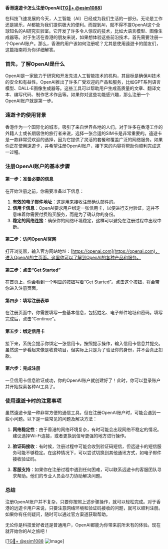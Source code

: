 **香港遠遊卡怎么注册OpenAI[[TG💪+ @esim1088](https://t.me/s/esim1088)]**

在科技飞速发展的今天，人工智能（AI）已经成为我们生活的一部分。无论是工作还是娱乐，AI都能为我们提供极大的便利。而提到AI，就不得不提OpenAI这个全球知名的AI研究实验室。它开发了许多令人惊叹的技术，比如大语言模型、图像生成器等。对于生活在香港的朋友来说，如果想体验这些前沿技术，首先需要注册一个OpenAI账户。那么，香港的用户该如何注册呢？尤其是使用遠遊卡的朋友们，这篇指南将为你详细解答。

### 首先，了解OpenAI是什么

OpenAI是一家致力于研究和开发先进人工智能技术的机构，其目标是确保AI技术的安全和有益性。OpenAI推出了许多广受欢迎的产品和服务，比如GPT系列语言模型、DALL-E图像生成器等。这些工具可以帮助用户生成高质量的文章、翻译文本、编写代码、制作艺术作品等。如果你对这些功能感兴趣，那么注册一个OpenAI账户就是第一步。

### 遠遊卡的使用背景

香港作为一个国际化的城市，吸引了来自世界各地的人们。对于许多在香港工作的外籍人士或长期居住的旅行者来说，选择一张合适的SIM卡是非常重要的。遠遊卡是一款非常受欢迎的选择，因为它提供了灵活的套餐和覆盖广泛的网络服务。如果你正在使用遠遊卡，并希望注册OpenAI账户，接下来的内容将帮助你顺利完成这一过程。

### 注册OpenAI账户的基本步骤

#### 第一步：准备必要的信息

在开始注册之前，你需要准备以下信息：
1. **有效的电子邮件地址**：这是用来接收注册确认邮件的。
2. **信用卡信息**：OpenAI要求用户绑定一张信用卡，以便进行支付验证。这并不意味着你需要付费购买服务，而是为了确认你的身份。
3. **稳定的网络连接**：确保你的网络环境稳定，这样可以避免在注册过程中出现中断。

#### 第二步：访问OpenAI官网

打开浏览器，输入官方网站地址：[https://openai.com](https://openai.com)，进入OpenAI的主页面。这里你可以了解到OpenAI的各种产品和服务。

#### 第三步：点击“Get Started”

在首页上，你会看到一个明显的按钮写着“Get Started”。点击这个按钮，将会带你进入注册页面。

#### 第四步：填写注册表单

在注册页面中，你需要填写一些基本信息，包括姓名、电子邮件地址和密码。填写完成后，点击“Continue”。

#### 第五步：绑定信用卡

接下来，系统会提示你绑定一张信用卡。按照提示操作，输入信用卡信息并提交。虽然这一步看起来像是收费项目，但实际上只是为了验证你的身份，并不会真正扣款。

#### 第六步：完成注册

一旦信用卡信息验证成功，你的OpenAI账户就创建好了！此时，你可以登录账户并开始探索各种AI工具了。

### 使用遠遊卡时的注意事项

虽然遠遊卡是一种非常方便的通信工具，但在注册OpenAI账户时，可能会遇到一些小问题。以下是一些常见的问题及解决方法：

1. **网络稳定性**：由于香港的网络环境复杂，有时可能会出现网络不稳定的情况。建议选择Wi-Fi连接，或者更换到信号更强的地方进行操作。
   
2. **验证码接收**：有时候，注册过程中可能会收到验证码短信，但远遊卡的短信服务可能不够稳定。在这种情况下，可以尝试切换到其他通讯方式，如电子邮件接收验证码。

3. **客服支持**：如果你在注册过程中遇到任何困难，可以联系远遊卡的客服团队寻求帮助。他们的专业人员会尽力协助解决问题。

### 总结

注册OpenAI账户并不复杂，只要你按照上述步骤操作，就可以轻松完成。对于香港的远遊卡用户来说，只要注意网络环境和验证码接收的问题，就可以顺利注册。如果你有任何疑问，随时可以通过官方渠道获取帮助。

无论你是科技爱好者还是普通用户，OpenAI都能为你带来前所未有的体验。现在就开始你的AI之旅吧！

[[TG💪+ @esim1088](https://t.me/s/esim1088) ![Image](https://i.postimg.cc/4NQfJmqS/Snipaste-2025-05-13-00-14-12.png)]
